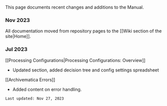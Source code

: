 This page documents recent changes and additions to the Manual.

### Nov 2023
All documentation moved from repository pages to the [[Wiki section of the site|Home]].

### Jul 2023
[[Processing Configurations|Processing Configurations: Overview]]
- Updated section, added decision tree and config settings spreadsheet

[[Archivematica Errors]]
- Added content on error handling.

```
Last updated: Nov 27, 2023
```
